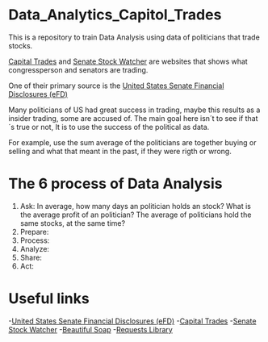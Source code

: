 # Data_Analytics_Capitol_Trades
This is a repository to train Data Analysis using data of politicians that trade stocks.


[Capital Trades](https://www.capitoltrades.com/) and  [Senate Stock Watcher](https://senatestockwatcher.com/) are  websites that shows what congressperson and senators are trading. 

One of their primary source is the [United States Senate Financial Disclosures (eFD)]([https://efdsearch.senate.gov/search/home/)


Many politicians of US had great success in trading, maybe this results as a insider trading, some are accused of. The main goal here isn´t to see if that´s true or not, It is to use the success of the political as data. 

For example, use the sum average of the politicians are together buying or selling and what that meant in the past, if they were rigth or wrong.

# The 6 process of Data Analysis
1) Ask: In average, how many days an politician holds an stock? What is the average profit of an politician? The average of politicians hold the same stocks, at the same time?
2) Prepare:
3) Process:
4) Analyze:
5) Share:
6) Act:

# Useful links
-[United States Senate Financial Disclosures (eFD)](https://efdsearch.senate.gov/search/home/)
-[Capital Trades](https://www.capitoltrades.com/)
-[Senate Stock Watcher](https://senatestockwatcher.com/)
-[Beautiful Soap](https://beautiful-soup-4.readthedocs.io/en/latest/)
-[Requests Library](https://requests.readthedocs.io/en/latest/)


